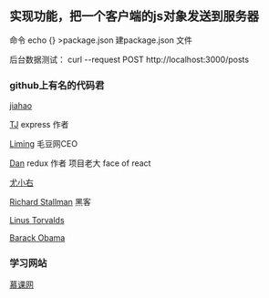 ## 实现功能，把一个客户端的js对象发送到服务器


  命令   echo {} >package.json 建package.json 文件

  后台数据测试：
  curl --request POST http://localhost:3000/posts
### github上有名的代码君

  [jiahao](https://jiahaog.com)


  [TJ](https://github.com/tj) express 作者

  [Liming](https://github.com/limingth) 毛豆网CEO

  [Dan](https://github.com/gaearon) redux 作者 项目老大 face of react

  [尤小右](https://github.com/yyx990803)

  [Richard Stallman](https://github.com/richardmstallman) 黑客

  [Linus Torvalds](https://github.com/torvalds)

  [Barack Obama](https://github.com/PresidentObama)


  ### 学习网站

  [慕课网](https://www.imooc.com)

  

